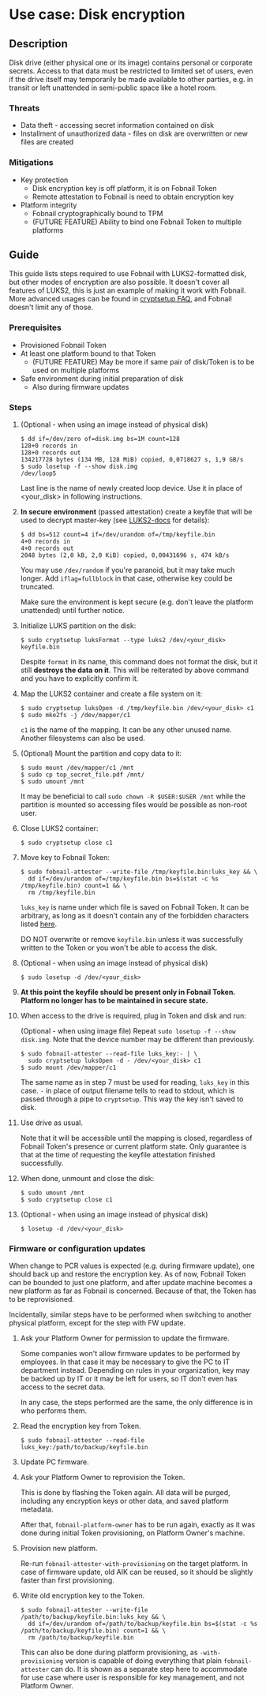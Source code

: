 # Use case: Disk encryption

## Description

Disk drive (either physical one or its image) contains personal or corporate
secrets. Access to that data must be restricted to limited set of users, even if
the drive itself may temporarily be made available to other parties, e.g. in
transit or left unattended in semi-public space like a hotel room.

### Threats

- Data theft - accessing secret information contained on disk
- Installment of unauthorized data - files on disk are overwritten or new files
are created

### Mitigations

- Key protection
    - Disk encryption key is off platform, it is on Fobnail Token
    - Remote attestation to Fobnail is need to obtain encryption key
- Platform integrity
    - Fobnail cryptographically bound to TPM
    - (FUTURE FEATURE) Ability to bind one Fobnail Token to multiple platforms

## Guide

This guide lists steps required to use Fobnail with LUKS2-formatted disk, but
other modes of encryption are also possible. It doesn't cover all features of
LUKS2, this is just an example of making it work with Fobnail. More advanced
usages can be found in [cryptsetup FAQ](https://gitlab.com/cryptsetup/cryptsetup/-/blob/master/FAQ.md),
and Fobnail doesn't limit any of those.

### Prerequisites

- Provisioned Fobnail Token
- At least one platform bound to that Token
    - (FUTURE FEATURE) May be more if same pair of disk/Token is to be used on
    multiple platforms
- Safe environment during initial preparation of disk
  - Also during firmware updates

### Steps

1. (Optional - when using an image instead of physical disk)

    ```shell
    $ dd if=/dev/zero of=disk.img bs=1M count=128
    128+0 records in
    128+0 records out
    134217728 bytes (134 MB, 128 MiB) copied, 0,0718627 s, 1,9 GB/s
    $ sudo losetup -f --show disk.img
    /dev/loop5
    ```

    Last line is the name of newly created loop device. Use it in place of
    <your_disk> in following instructions.

2. **In secure environment** (passed attestation) create a keyfile that will be
used to decrypt master-key (see [LUKS2-docs](https://gitlab.com/cryptsetup/LUKS2-docs)
for details):

    ```shell
    $ dd bs=512 count=4 if=/dev/urandom of=/tmp/keyfile.bin
    4+0 records in
    4+0 records out
    2048 bytes (2,0 kB, 2,0 KiB) copied, 0,00431696 s, 474 kB/s
    ```

    You may use `/dev/random` if you're paranoid, but it may take much longer.
    Add `iflag=fullblock` in that case, otherwise key could be truncated.

    Make sure the environment is kept secure (e.g. don't leave the platform
    unattended) until further notice.

3. Initialize LUKS partition on the disk:

    ```shell
    $ sudo cryptsetup luksFormat --type luks2 /dev/<your_disk> keyfile.bin
    ```

    Despite `format` in its name, this command does not format the disk, but it
    still **destroys the data on it**. This will be reiterated by above command
    and you have to explicitly confirm it.

4. Map the LUKS2 container and create a file system on it:

    ```shell
    $ sudo cryptsetup luksOpen -d /tmp/keyfile.bin /dev/<your_disk> c1
    $ sudo mke2fs -j /dev/mapper/c1
    ```

    `c1` is the name of the mapping. It can be any other unused name. Another
    filesystems can also be used.

5. (Optional) Mount the partition and copy data to it:

    ```shell
    $ sudo mount /dev/mapper/c1 /mnt
    $ sudo cp top_secret_file.pdf /mnt/
    $ sudo umount /mnt
    ```

    It may be beneficial to call `sudo chown -R $USER:$USER /mnt` while the
    partition is mounted so accessing files would be possible as non-root user.

6. Close LUKS2 container:

    ```shell
    $ sudo cryptsetup close c1
    ```

7. Move key to Fobnail Token:

    ```shell
    $ sudo fobnail-attester --write-file /tmp/keyfile.bin:luks_key && \
      dd if=/dev/urandom of=/tmp/keyfile.bin bs=$(stat -c %s /tmp/keyfile.bin) count=1 && \
      rm /tmp/keyfile.bin
    ```

    `luks_key` is name under which file is saved on Fobnail Token. It can be
    arbitrary, as long as it doesn't contain any of the forbidden characters
    listed [here](/fobnail-api/#put-storagefsname).

    DO NOT overwrite or remove `keyfile.bin` unless it was successfully
    written to the Token or you won't be able to access the disk.

8. (Optional - when using an image instead of physical disk)

    ```shell
    $ sudo losetup -d /dev/<your_disk>
    ```

9. **At this point the keyfile should be present only in Fobnail Token. Platform
no longer has to be maintained in secure state.**

10. When access to the drive is required, plug in Token and disk and run:

    (Optional - when using image file) Repeat `sudo losetup -f --show disk.img`.
    Note that the device number may be different than previously.

    ```shell
    $ sudo fobnail-attester --read-file luks_key:- | \
      sudo cryptsetup luksOpen -d - /dev/<your_disk> c1
    $ sudo mount /dev/mapper/c1
    ```

    The same name as in step 7 must be used for reading, `luks_key` in this
    case. `-` in place of output filename tells to read to stdout, which is
    passed through a pipe to `cryptsetup`. This way the key isn't saved to disk.

11. Use drive as usual.

    Note that it will be accessible until the mapping is closed, regardless of
    Fobnail Token's presence or current platform state. Only guarantee is that
    at the time of requesting the keyfile attestation finished successfully.

12. When done, unmount and close the disk:

    ```shell
    $ sudo umount /mnt
    $ sudo cryptsetup close c1
    ```

13. (Optional - when using an image instead of physical disk)

    ```shell
    $ losetup -d /dev/<your_disk>
    ```

### Firmware or configuration updates

When change to PCR values is expected (e.g. during firmware update), one should
back up and restore the encryption key. As of now, Fobnail Token can be bounded
to just one platform, and after update machine becomes a new platform as far as
Fobnail is concerned. Because of that, the Token has to be reprovisioned.

Incidentally, similar steps have to be performed when switching to another
physical platform, except for the step with FW update.

1. Ask your Platform Owner for permission to update the firmware.

    Some companies won't allow firmware updates to be performed by employees. In
    that case it may be necessary to give the PC to IT department instead.
    Depending on rules in your organization, key may be backed up by IT or it
    may be left for users, so IT don't even has access to the secret data.

    In any case, the steps performed are the same, the only difference is in who
    performs them.

2. Read the encryption key from Token.

    ```shell
    $ sudo fobnail-attester --read-file luks_key:/path/to/backup/keyfile.bin
    ```

3. Update PC firmware.

4. Ask your Platform Owner to reprovision the Token.

    This is done by flashing the Token again. All data will be purged, including
    any encryption keys or other data, and saved platform metadata.

    After that, `fobnail-platform-owner` has to be run again, exactly as it was
    done during initial Token provisioning, on Platform Owner's machine.

5. Provision new platform.

    Re-run `fobnail-attester-with-provisioning` on the target platform. In case
    of firmware update, old AIK can be reused, so it should be slightly faster
    than first provisioning.

6. Write old encryption key to the Token.

    ```shell
    $ sudo fobnail-attester --write-file /path/to/backup/keyfile.bin:luks_key && \
      dd if=/dev/urandom of=/path/to/backup/keyfile.bin bs=$(stat -c %s /path/to/backup/keyfile.bin) count=1 && \
      rm /path/to/backup/keyfile.bin
    ```

    This can also be done during platform provisioning, as `-with-provisioning`
    version is capable of doing everything that plain `fobnail-attester` can do.
    It is shown as a separate step here to accommodate for use case where user
    is responsible for key management, and not Platform Owner.
